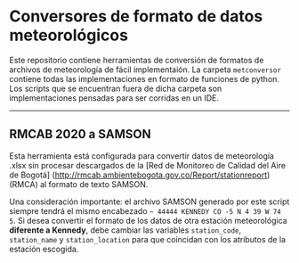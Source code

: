 # Conversores de formato de datos meteorológicos

Este repositorio contiene herramientas de conversión de formatos de archivos de meteorología de fácil implementaión. La carpeta  `metconversor` contiene todas las implementaciones en formato de funciones de python. Los scripts que se encuentran fuera de dicha carpeta son implementaciones pensadas para ser corridas en un IDE.

---
## RMCAB 2020 a SAMSON
Esta herramienta está configurada para convertir datos de meteorología .xlsx sin procesar descargados de la [Red de Monitoreo de Calidad del Aire de Bogotá] (http://rmcab.ambientebogota.gov.co/Report/stationreport) (RMCA) al formato de texto SAMSON.

Una consideración importante: el archivo SAMSON generado por este script siempre tendrá el mismo encabezado `~ 44444 KENNEDY CO -5 N 4 39 W 74 5`. Si desea convertir el formato de los datos de otra estación meteorológica **diferente a Kennedy**, debe cambiar las variables `station_code`, `station_name` y `station_location` para que coincidan con los atributos de la estación escogida.